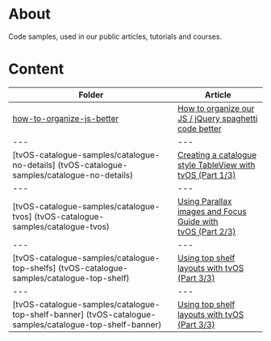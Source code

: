 # About

Code samples, used in our public articles, tutorials and courses.

# Content

| Folder | Article |
| --- | --- |
| [how-to-organize-js-better](how-to-organize-js-better/) | [How to organize our JS / jQuery spaghetti code better](https://medium.com/@jordan_enev/how-to-organize-our-js-jquery-spaghetti-code-better-78224ab0137)|
| --- | --- |
| [tvOS-catalogue-samples/catalogue-no-details] (tvOS-catalogue-samples/catalogue-no-details) | [Creating a catalogue style TableView with tvOS (Part 1/3)]()|
| --- | --- |
| [tvOS-catalogue-samples/catalogue-tvos] (tvOS-catalogue-samples/catalogue-tvos) | [Using Parallax images and Focus Guide with tvOS (Part 2/3)]()|
| --- | --- |
| [tvOS-catalogue-samples/catalogue-top-shelfs] (tvOS-catalogue-samples/catalogue-top-shelf) | [Using top shelf layouts with tvOS (Part 3/3)]()|
| --- | --- |
| [tvOS-catalogue-samples/catalogue-top-shelf-banner] (tvOS-catalogue-samples/catalogue-top-shelf-banner) | [Using top shelf layouts with tvOS (Part 3/3)]()|
